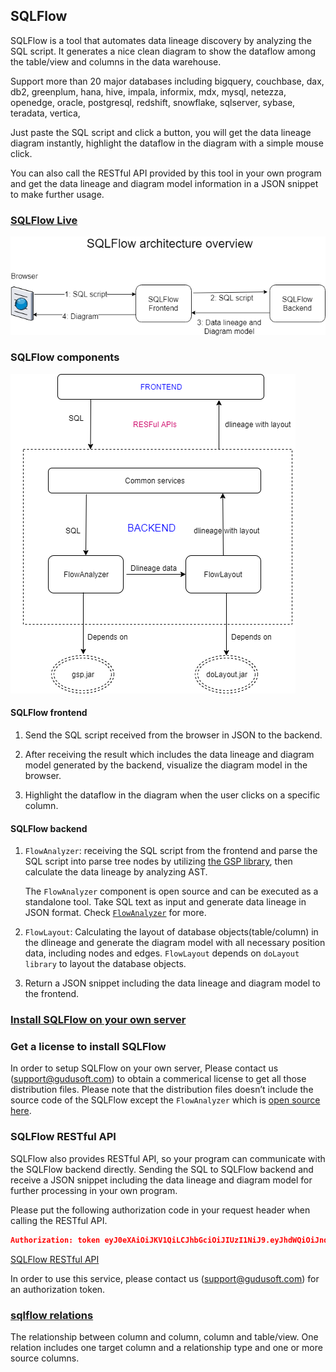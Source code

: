 ## SQLFlow

SQLFlow is a tool that automates data lineage discovery by analyzing the SQL script.
It generates a nice clean diagram to show the dataflow among the table/view and columns
in the data warehouse.

Support more than 20 major databases including bigquery, couchbase, dax, db2, 
greenplum, hana, hive, impala, informix, mdx, mysql, netezza, openedge, oracle, postgresql, 
redshift, snowflake, sqlserver, sybase, teradata, vertica,

Just paste the SQL script and click a button, you will get the data lineage diagram instantly,
highlight the dataflow in the diagram with a simple mouse click.

You can also call the RESTful API provided by this tool in your own program and 
get the data lineage and diagram model information in a JSON snippet to make further usage.

### [SQLFlow Live](https://www.gudusoft.com/sqlflow)


![SQLFlow architecture](sqlflow_architecture.png)

### SQLFlow components 
![SQLFlow components](sqlflow_components.png)

#### SQLFlow frontend
1. Send the SQL script received from the browser in JSON to the backend.

2. After receiving the result which includes the data lineage and diagram model 
generated by the backend, visualize the diagram model in the browser.

3. Highlight the dataflow in the diagram when the user clicks on a specific column.

#### SQLFlow backend
1. `FlowAnalyzer`: receiving the SQL script from the frontend and parse the SQL script into parse tree nodes
by utilizing [the GSP library](http://www.sqlparser.com), then calculate the data lineage by analyzing AST.

	The `FlowAnalyzer` component is open source and can be executed as a standalone tool. Take SQL text
	as input and generate data lineage in JSON format. Check [`FlowAnalyzer`](https://github.com/sqlparser/gsp_demo_java/tree/master/src/main/java/demos/dlineage) for more.

2. `FlowLayout`:  Calculating the layout of database objects(table/column) in the dlineage and 
 generate the diagram model with all necessary position data, including nodes and edges.
 `FlowLayout` depends on `doLayout library` to layout the database objects.

3. Return a JSON snippet including the data lineage and diagram model to the frontend.


### [Install SQLFlow on your own server](install_sqlflow.md)

### Get a license to install SQLFlow
In order to setup SQLFlow on your own server, Please contact us (support@gudusoft.com) to obtain a commerical license to get all those distribution files.
Please note that the distribution files doesn’t include the source code of the SQLFlow except the `FlowAnalyzer` which is [open source here](https://github.com/sqlparser/gsp_demo_java/tree/master/src/main/java/demos/dlineage).

### SQLFlow RESTful API
SQLFlow also provides RESTful API, so your program can communicate with the SQLFlow backend directly.
Sending the SQL to SQLFlow backend and receive a JSON snippet including the data lineage and diagram model
for further processing in your own program.

Please put the following authorization code in your request header when calling the RESTful API.

```json
Authorization: token eyJ0eXAiOiJKV1QiLCJhbGciOiJIUzI1NiJ9.eyJhdWQiOiJndWVzdFVzZXIiLCJleHAiOjE1ODEyMDY0MDAsImlhdCI6MTU3MzQzMDQwMH0.-lvxaPlXmHbtgSFgW7ycu8KUczRiFZy5A1aNRGY-tKM
```

[SQLFlow RESTful API](https://api.gudusoft.com/gspLive_backend/swagger-ui.html#!/sqlflow-controller/generateSqlflowUsingPOST)

In order to use this service, please contact us (support@gudusoft.com) for an authorization token.


### [sqlflow relations](dbobjects_relationship.md)
The relationship between column and column, column and table/view.
One relation includes one target column and a relationship type and one or more source columns.

